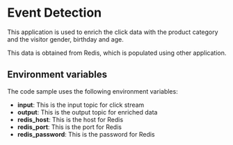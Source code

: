 # Event Detection

This application is used to enrich the click data with
the product category and the visitor gender, birthday and age.

This data is obtained from Redis, which is populated using other application.

## Environment variables

The code sample uses the following environment variables:

- **input**: This is the input topic for click stream
- **output**: This is the output topic for enriched data
- **redis_host**: This is the host for Redis
- **redis_port**: This is the port for Redis
- **redis_password**: This is the password for Redis
